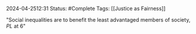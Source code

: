 2024-04-2512:31
Status: #Complete 
Tags: [[Justice as Fairness]]

"Social inequalities are to benefit the least advantaged members of society, *PL* at 6" 